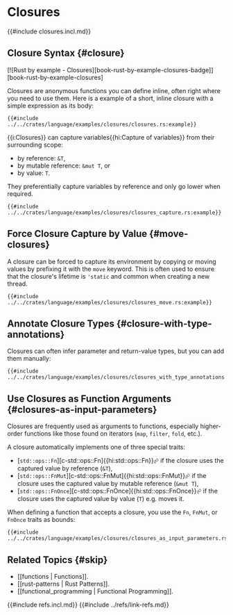 # Closures

{{#include closures.incl.md}}

## Closure Syntax {#closure}

[![Rust by example - Closures][book-rust-by-example-closures-badge]][book-rust-by-example-closures]

Closures are anonymous functions you can define inline, often right where you need to use them.
Here is a example of a short, inline closure with a simple expression as its body:

```rust,editable
{{#include ../../crates/language/examples/closures/closures.rs:example}}
```

{{i:Closures}} can capture variables{{hi:Capture of variables}} from their surrounding scope:

- by reference: `&T`,
- by mutable reference: `&mut T`, or
- by value: `T`.

They preferentially capture variables by reference and only go lower when required.

```rust,editable
{{#include ../../crates/language/examples/closures/closures_capture.rs:example}}
```

## Force Closure Capture by Value {#move-closures}

A closure can be forced to capture its environment by copying or moving values by prefixing it with the `move` keyword.
This is often used to ensure that the closure's lifetime is `'static` and common when creating a new thread.

```rust,editable
{{#include ../../crates/language/examples/closures/closures_move.rs:example}}
```

## Annotate Closure Types {#closure-with-type-annotations}

Closures can often infer parameter and return-value types, but you can add them manually:

```rust,editable
{{#include ../../crates/language/examples/closures/closures_with_type_annotations.rs:example}}
```

## Use Closures as Function Arguments {#closures-as-input-parameters}

Closures are frequently used as arguments to functions, especially higher-order functions like those found on iterators (`map`, `filter`, `fold`, etc.).

A closure automatically implements one of three special traits:

- [`std::ops::Fn`][c-std::ops::Fn]{{hi:std::ops::Fn}}⮳ if the closure uses the captured value by reference (`&T`),
- [`std::ops::FnMut`][c-std::ops::FnMut]{{hi:std::ops::FnMut}}⮳ if the closure uses the captured value by mutable reference (`&mut T`),
- [`std::ops::FnOnce`][c-std::ops::FnOnce]{{hi:std::ops::FnOnce}}⮳ if the closure uses the captured value by value (`T`) e.g. moves it.

When defining a function that accepts a closure, you use the `Fn`, `FnMut`, or `FnOnce` traits as bounds:

```rust,editable
{{#include ../../crates/language/examples/closures/closures_as_input_parameters.rs:example}}
```

## Related Topics {#skip}

- [[functions | Functions]].
- [[rust-patterns | Rust Patterns]].
- [[functional_programming | Functional Programming]].

{{#include refs.incl.md}}
{{#include ../refs/link-refs.md}}

<div class="hidden">
</div>
